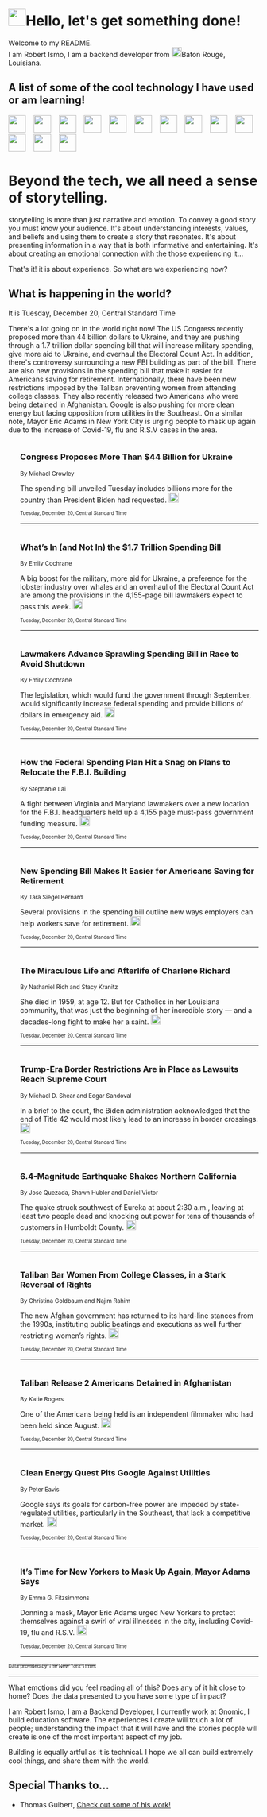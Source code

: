 <h1><img src="https://emojis.slackmojis.com/emojis/images/1643514375/3493/hot-coffee.gif?1643514375" width="35"/>Hello, let's get something done!</h1>

<p>Welcome to my README.<br/>
I am Robert Ismo, I am a backend developer from <img src="https://emojis.slackmojis.com/emojis/images/1638395689/50435/moulin_rouge.png?1638395689" width="20"/>Baton Rouge, Louisiana.</p>
<h2>A list of some of the cool technology I have used or am learning!</h2>
<p>
<img src="https://emojis.slackmojis.com/emojis/images/1643516091/21142/meow_bongotap.gif?1643516091" width="35" alt="">
<img src="https://img.shields.io/badge/Favorite%20Frontend%20Framework-SvelteKit-f83903" alt="">
<img src="https://img.shields.io/badge/Second%20Favorite-Vue-40b581" alt="">
<img src="https://img.shields.io/badge/Most%20Used%20Runtime-Nodejs-78b061" alt="">
<img src="https://emojis.slackmojis.com/emojis/images/1643517416/34482/fire.gif?1643517416" width="35" alt="">
<img src="https://img.shields.io/badge/Javascript%20But%20Better-Typescript-0078ca" alt="">
<img src="https://img.shields.io/badge/Favorite%20Language-Elixir-3e244d" alt="">
<img src="https://img.shields.io/badge/Containerize%20Everything-Docker-6ac9ef" alt="">
<img src="https://emojis.slackmojis.com/emojis/images/1643514596/5999/meow_party.gif?1643514596" width="35" alt="">
<img src="https://img.shields.io/badge/API%20Love%20Language-Graphql-de32a5" alt="">
<img src="https://img.shields.io/badge/Our%20Favorite%20Version%20Controller-Git-e94f33" alt="">
<img src="https://img.shields.io/badge/Favorite%20Database-Redis-d42d1d" alt="">
<img src="https://emojis.slackmojis.com/emojis/images/1643514559/5584/deployparrot.gif?1643514559" width="35" alt="">
<img src="https://img.shields.io/badge/Container%20Interstate-RabbitMQ-f66200" alt="">
<img src="https://img.shields.io/badge/Gotta%20Learn-Kubernetes-316adf" alt="">
<img src="https://img.shields.io/badge/Really%20Mature%20Now-WASM-654fef" alt="">
<img src="https://emojis.slackmojis.com/emojis/images/1666642497/61942/dance_vibe.gif?1666642497" width="35" alt="">
<img src="https://img.shields.io/badge/For%20My%20M1-ARM64-657d96" alt="">
<img src="https://img.shields.io/badge/Loving%20This%20So%20Much-TailwindCSS-17bcb5" alt="">
<img src="https://img.shields.io/badge/Cool%20Build%20Tool-Vite-f9cb24" alt="">
<img src="https://emojis.slackmojis.com/emojis/images/1669231376/62819/working-on-it.gif?1669231376" width="35" alt="">
<img src="https://img.shields.io/badge/Fun%20and%20Easy%20Database-MongoDB-5f8c49" alt="">
<img src="https://img.shields.io/badge/JS%20Life%20Support-NPM-c73737" alt="">
<img src="https://img.shields.io/badge/I%20Liked%20It-DynamoDB-0073b9" alt="">
<img src="https://emojis.slackmojis.com/emojis/images/1643514045/46/question.gif?1643514045" width="35" alt="">
<img src="https://img.shields.io/badge/cool-React-60d6f9" alt="">
<img src="https://img.shields.io/badge/Future%20Big%20Project-Lambda-f37e00" alt="">
<img src="https://img.shields.io/badge/NPM%20But%20Better-PNPM-f1aa07" alt="">
<img src="https://emojis.slackmojis.com/emojis/images/1643514943/9662/fbwow.gif?1643514943" width="35" alt="">
<img src="https://img.shields.io/badge/First%20Language-C-662079" alt="">
<img src="https://img.shields.io/badge/Where%20I%20Deploy%20Frontend-Vercel-000000" alt="">
<img src="https://img.shields.io/badge/Who%20Does%20not%20Want%20an%20App-Swift-f9492a" alt="">
<img src="https://emojis.slackmojis.com/emojis/images/1643514058/151/javascript.png?1643514058" width="35" alt="">
<img src="https://img.shields.io/badge/cool-Python-fbd542" alt="">
<img src="https://img.shields.io/badge/Favorite%20Something-Stripe-656cdc" alt="">
<img src="https://img.shields.io/badge/Of%20Course-HTML5-ed6327" alt="">
<img src="https://emojis.slackmojis.com/emojis/images/1660415405/60731/bomb.gif?1660415405" width="35" alt="">
<img src="https://img.shields.io/badge/hate-CSS-2964ec" alt="">
<img src="https://img.shields.io/badge/Learning-CircleCI-141215" alt="">
<img src="https://img.shields.io/badge/Learning-Rust-fbbb3b" alt="">
<img src="https://emojis.slackmojis.com/emojis/images/1660415397/60712/writing-hand.gif?1660415397" width="35" alt="">
<img src="https://img.shields.io/badge/Dev%20Browser%20of%20Choice-Firefox-cc4e26" alt="">
<img src="https://img.shields.io/badge/Recoverying%20From%20Windows-UNIX-1781e3" alt="">
<img src="https://img.shields.io/badge/LOVE-LogSeq-90c1c2" alt="">
<img src="https://emojis.slackmojis.com/emojis/images/1643514066/223/kirby.gif?1643514066" width="35" alt="">
<img src="https://img.shields.io/badge/Daily%20Driver-MacOS-e6e6e8" alt="">
<img src="https://img.shields.io/badge/Git%20Server-Github-000000" alt="">
<img src="https://img.shields.io/badge/enjoyable-EC2-f17428" alt="">
<img src="https://emojis.slackmojis.com/emojis/images/1643514239/2069/excited.gif?1643514239" width="35" alt="">
</p>
<h1>Beyond the tech, we all need a sense of storytelling.</h1>
<p>storytelling is more than just narrative and emotion. To convey a good story you must know your audience. It's about understanding interests, values, and beliefs and using them to create a story that resonates. It's about presenting information in a way that is both informative and entertaining. It's about creating an emotional connection with the those experiencing it...</p>
<p>That's it! it is about experience. So what are we experiencing now?</p>
<h2>What is happening in the world?</h2>
<p>It is Tuesday, December 20, Central Standard Time</p>
<p>
There&#39;s a lot going on in the world right now! The US Congress recently proposed more than 44 billion dollars to Ukraine, and they are pushing through a 1.7 trillion dollar spending bill that will increase military spending, give more aid to Ukraine, and overhaul the Electoral Count Act. In addition, there&#39;s controversy surrounding a new FBI building as part of the bill. There are also new provisions in the spending bill that make it easier for Americans saving for retirement. Internationally, there have been new restrictions imposed by the Taliban preventing women from attending college classes. They also recently released two Americans who were being detained in Afghanistan. Google is also pushing for more clean energy but facing opposition from utilities in the Southeast. On a similar note, Mayor Eric Adams in New York City is urging people to mask up again due to the increase of Covid-19, flu and R.S.V cases in the area.</p>
<ol>
<img src="https://img.shields.io/badge/-us-blue" alt="">
<h3>Congress Proposes More Than $44 Billion for Ukraine</h3>
<sub>By Michael Crowley</sub>
<p>The spending bill unveiled Tuesday includes billions more for the country than President Biden had requested.  <a href="https://nyti.ms/3VfajQj"><img src="https://developer.nytimes.com/files/poweredby_nytimes_30b.png?v=1583354208352" height="20"></a></p>
<sub><sub>Tuesday, December 20, Central Standard Time</sub></sub>
<hr/>
<img src="https://img.shields.io/badge/-us-blue" alt="">
<h3>What’s In (and Not In) the $1.7 Trillion Spending Bill</h3>
<sub>By Emily Cochrane</sub>
<p>A big boost for the military, more aid for Ukraine, a preference for the lobster industry over whales and an overhaul of the Electoral Count Act are among the provisions in the 4,155-page bill lawmakers expect to pass this week.  <a href="https://nyti.ms/3HRqnok"><img src="https://developer.nytimes.com/files/poweredby_nytimes_30b.png?v=1583354208352" height="20"></a></p>
<sub><sub>Tuesday, December 20, Central Standard Time</sub></sub>
<hr/>
<img src="https://img.shields.io/badge/-us-blue" alt="">
<h3>Lawmakers Advance Sprawling Spending Bill in Race to Avoid Shutdown</h3>
<sub>By Emily Cochrane</sub>
<p>The legislation, which would fund the government through September, would significantly increase federal spending and provide billions of dollars in emergency aid.  <a href="https://nyti.ms/3YEzz5F"><img src="https://developer.nytimes.com/files/poweredby_nytimes_30b.png?v=1583354208352" height="20"></a></p>
<sub><sub>Tuesday, December 20, Central Standard Time</sub></sub>
<hr/>
<img src="https://img.shields.io/badge/-us-blue" alt="">
<h3>How the Federal Spending Plan Hit a Snag on Plans to Relocate the F.B.I. Building</h3>
<sub>By Stephanie Lai</sub>
<p>A fight between Virginia and Maryland lawmakers over a new location for the F.B.I. headquarters held up a 4,155 page must-pass government funding measure.  <a href="https://nyti.ms/3v8b7vW"><img src="https://developer.nytimes.com/files/poweredby_nytimes_30b.png?v=1583354208352" height="20"></a></p>
<sub><sub>Tuesday, December 20, Central Standard Time</sub></sub>
<hr/>
<img src="https://img.shields.io/badge/-your-money-blue" alt="">
<h3>New Spending Bill Makes It Easier for Americans Saving for Retirement</h3>
<sub>By Tara Siegel Bernard</sub>
<p>Several provisions in the spending bill outline new ways employers can help workers save for retirement.  <a href="https://nyti.ms/3v5rM37"><img src="https://developer.nytimes.com/files/poweredby_nytimes_30b.png?v=1583354208352" height="20"></a></p>
<sub><sub>Tuesday, December 20, Central Standard Time</sub></sub>
<hr/>
<img src="https://img.shields.io/badge/-magazine-blue" alt="">
<h3>The Miraculous Life and Afterlife of Charlene Richard</h3>
<sub>By Nathaniel Rich and Stacy Kranitz</sub>
<p>She died in 1959, at age 12. But for Catholics in her Louisiana community, that was just the beginning of her incredible story — and a decades-long fight to make her a saint.  <a href="https://nyti.ms/3BOqHQU"><img src="https://developer.nytimes.com/files/poweredby_nytimes_30b.png?v=1583354208352" height="20"></a></p>
<sub><sub>Tuesday, December 20, Central Standard Time</sub></sub>
<hr/>
<img src="https://img.shields.io/badge/-us-blue" alt="">
<h3>Trump-Era Border Restrictions Are in Place as Lawsuits Reach Supreme Court</h3>
<sub>By Michael D. Shear and Edgar Sandoval</sub>
<p>In a brief to the court, the Biden administration acknowledged that the end of Title 42 would most likely lead to an increase in border crossings.  <a href="https://nyti.ms/3PJR6Fb"><img src="https://developer.nytimes.com/files/poweredby_nytimes_30b.png?v=1583354208352" height="20"></a></p>
<sub><sub>Tuesday, December 20, Central Standard Time</sub></sub>
<hr/>
<img src="https://img.shields.io/badge/-us-blue" alt="">
<h3>6.4-Magnitude Earthquake Shakes Northern California</h3>
<sub>By Jose Quezada, Shawn Hubler and Daniel Victor</sub>
<p>The quake struck southwest of Eureka at about 2:30 a.m., leaving at least two people dead and knocking out power for tens of thousands of customers in Humboldt County.  <a href="https://nyti.ms/3HQnmos"><img src="https://developer.nytimes.com/files/poweredby_nytimes_30b.png?v=1583354208352" height="20"></a></p>
<sub><sub>Tuesday, December 20, Central Standard Time</sub></sub>
<hr/>
<img src="https://img.shields.io/badge/-world-blue" alt="">
<h3>Taliban Bar Women From College Classes, in a Stark Reversal of Rights</h3>
<sub>By Christina Goldbaum and Najim Rahim</sub>
<p>The new Afghan government has returned to its hard-line stances from the 1990s, instituting public beatings and executions as well further restricting women’s rights.  <a href="https://nyti.ms/3YD20Rm"><img src="https://developer.nytimes.com/files/poweredby_nytimes_30b.png?v=1583354208352" height="20"></a></p>
<sub><sub>Tuesday, December 20, Central Standard Time</sub></sub>
<hr/>
<img src="https://img.shields.io/badge/-us-blue" alt="">
<h3>Taliban Release 2 Americans Detained in Afghanistan</h3>
<sub>By Katie Rogers</sub>
<p>One of the Americans being held is an independent filmmaker who had been held since August.  <a href="https://nyti.ms/3WAa5Eq"><img src="https://developer.nytimes.com/files/poweredby_nytimes_30b.png?v=1583354208352" height="20"></a></p>
<sub><sub>Tuesday, December 20, Central Standard Time</sub></sub>
<hr/>
<img src="https://img.shields.io/badge/-business-blue" alt="">
<h3>Clean Energy Quest Pits Google Against Utilities</h3>
<sub>By Peter Eavis</sub>
<p>Google says its goals for carbon-free power are impeded by state-regulated utilities, particularly in the Southeast, that lack a competitive market.  <a href="https://nyti.ms/3WenHp6"><img src="https://developer.nytimes.com/files/poweredby_nytimes_30b.png?v=1583354208352" height="20"></a></p>
<sub><sub>Tuesday, December 20, Central Standard Time</sub></sub>
<hr/>
<img src="https://img.shields.io/badge/-nyregion-blue" alt="">
<h3>It’s Time for New Yorkers to Mask Up Again, Mayor Adams Says</h3>
<sub>By Emma G. Fitzsimmons</sub>
<p>Donning a mask, Mayor Eric Adams urged New Yorkers to protect themselves against a swirl of viral illnesses in the city, including Covid-19, flu and R.S.V.  <a href="https://nyti.ms/3BM2DhJ"><img src="https://developer.nytimes.com/files/poweredby_nytimes_30b.png?v=1583354208352" height="20"></a></p>
<sub><sub>Tuesday, December 20, Central Standard Time</sub></sub>
<hr/>
</ol>
<a href="https://developer.nytimes.com"><sub><sub>Data provided by The New York Times</sub></sub></a>
<hr/>
<p>What emotions did you feel reading all of this? Does any of it hit close to home? Does the data presented to you have some type of impact?</p>
<p>I am Robert Ismo, I am a Backend Developer, I currently work at <a href="https://gnomic.education/">Gnomic</a>, I build education software. The experiences I create will touch a lot of people; understanding the impact that it will have and the stories people will create is one of the most important aspect of my job.</p>
<p>Building is equally artful as it is technical. I hope we all can build extremely cool things, and share them with the world.</p>
<h2>Special Thanks to...</h2>
<ul>
<li>Thomas Guibert, <a href="https://github.com/thmsgbrt/thmsgbrt">Check out some of his work!</a></li>
</ul>